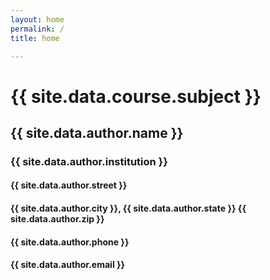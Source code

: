 ```yaml
---
layout: home
permalink: /
title: home

---
```


<h1 class="profile">{{ site.data.course.subject }}</h1>
<h2 class="profile">{{ site.data.author.name }}</h2>
<h3 class="profile">{{ site.data.author.institution }}</h3>
<h4 class="profile">{{ site.data.author.street }}</h4>
<h4 class="profile">{{ site.data.author.city }}, {{ site.data.author.state }} {{ site.data.author.zip }}</h4>
<h4 class="profile">{{ site.data.author.phone }}</h4>
<h4 class="profile">{{ site.data.author.email }}</h4>
